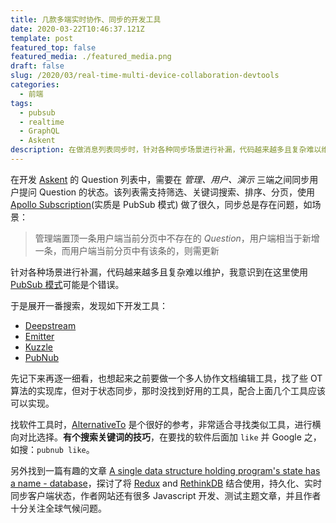 ```yaml
---
title: 几款多端实时协作、同步的开发工具
date: 2020-03-22T10:46:37.121Z
template: post
featured_top: false
featured_media: ./featured_media.png
draft: false
slug: /2020/03/real-time-multi-device-collaboration-devtools
categories:
  - 前端
tags:
  - pubsub
  - realtime
  - GraphQL
  - Askent
description: 在做消息列表同步时，针对各种同步场景进行补漏，代码越来越多且复杂难以维护，我意识到在这里使用 PubSub 模式可能是个错误。展开搜索，发现一些有用的工具
---
```


<!-- endExcerpt -->

在开发 [Askent](/2020/03/askent-give-up-prisma2) 的 Question 列表中，需要在 _管理、用户、演示_ 三端之间同步用户提问 Question 的状态。该列表需支持筛选、关键词搜索、排序、分页，使用 [Apollo Subscription](https://www.apollographql.com/docs/apollo-server/data/subscriptions/)(实质是 PubSub 模式) 做了很久，同步总是存在问题，如场景：

> 管理端置顶一条用户端当前分页中不存在的 _Question_，用户端相当于新增一条，而用户端当前分页中有该条的，则需更新

针对各种场景进行补漏，代码越来越多且复杂难以维护，我意识到在这里使用 [PubSub 模式](https://en.wikipedia.org/wiki/Publish%E2%80%93subscribe_pattern)可能是个错误。

于是展开一番搜索，发现如下开发工具：

- [Deepstream](https://deepstream.io/)
- [Emitter](https://emitter.io)
- [Kuzzle](https://kuzzle.io)
- [PubNub](https://www.pubnub.com)

先记下来再逐一细看，也想起来之前要做一个多人协作文档编辑工具，找了些 OT 算法的实现库，但对于状态同步，那时没找到好用的工具，配合上面几个工具应该可以实现。

找软件工具时，[AlternativeTo](https://alternativeto.net/) 是个很好的参考，非常适合寻找类似工具，进行横向对比选择。**有个搜索关键词的技巧**，在要找的软件后面加 `like` 并 Google 之，如搜：`pubnub like`。

另外找到一篇有趣的文章 [A single data structure holding program's state has a name - database](https://glebbahmutov.com/blog/redux-and-rethinkdb/)，探讨了将 [Redux](https://redux.js.org/) and [RethinkDB](https://rethinkdb.com) 结合使用，持久化、实时同步客户端状态，作者网站还有很多 Javascript 开发、测试主题文章，并且作者十分关注全球气候问题。
